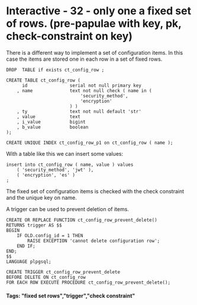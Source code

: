 



<style>
.pagebreak { page-break-before: always; }
.half { height: 200px; }
</style>








# Interactive - 32 - only one a fixed set of rows.		(pre-papulae with key, pk, check-constraint on key)

There is a different way to implement a set of configuration items.  In this case the items
are stored one in each row in a set of fixed rows.


```
DROP  TABLE if exists ct_config_row ;

CREATE TABLE ct_config_row (
	  id				serial not null primary key
	, name 				text not null check ( name in (
							'security_method',
							'encryption'
						) )
	, ty 				text not null default 'str'
	, value 			text 
	, i_value 			bigint
	, b_value 			boolean
);

CREATE UNIQUE INDEX ct_config_row_p1 on ct_config_row ( name );

```

With a table like this we can insert some values:

```
insert into ct_config_row ( name, value ) values	
	( 'security_method', 'jwt' ),
	( 'encryption', 'es' )
;

```

The fixed set of configuration items is checked with the check constraint
and the unique key on name.

A trigger can be used to prevent deletion of items.

```
CREATE OR REPLACE FUNCTION ct_config_row_prevent_delete() 
RETURNS trigger AS $$
BEGIN            
	IF OLD.config_id = 1 THEN
		RAISE EXCEPTION 'cannot delete configuration row';
	END IF;
END;
$$ 
LANGUAGE plpgsql;

CREATE TRIGGER ct_config_row_prevent_delete 
BEFORE DELETE ON ct_config_row
FOR EACH ROW EXECUTE PROCEDURE ct_config_row_prevent_delete();

```

#### Tags: "fixed set rows","trigger","check constraint"
